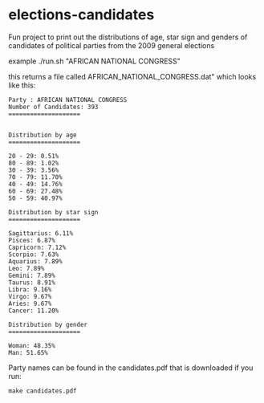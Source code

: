 elections-candidates
====================

Fun project to print out the distributions of age, star sign and genders of candidates of political parties from the 2009 general elections

example 
    ./run.sh "AFRICAN NATIONAL CONGRESS"

this returns a file called AFRICAN_NATIONAL_CONGRESS.dat" which looks like this:

    Party : AFRICAN NATIONAL CONGRESS
    Number of Candidates: 393
    ====================


    Distribution by age
    ====================

    20 - 29: 0.51%
    80 - 89: 1.02%
    30 - 39: 3.56%
    70 - 79: 11.70%
    40 - 49: 14.76%
    60 - 69: 27.48%
    50 - 59: 40.97%

    Distribution by star sign
    ====================

    Sagittarius: 6.11%
    Pisces: 6.87%
    Capricorn: 7.12%
    Scorpio: 7.63%
    Aquarius: 7.89%
    Leo: 7.89%
    Gemini: 7.89%
    Taurus: 8.91%
    Libra: 9.16%
    Virgo: 9.67%
    Aries: 9.67%
    Cancer: 11.20%

    Distribution by gender
    ====================

    Woman: 48.35%
    Man: 51.65%

Party names can be found in the candidates.pdf that is downloaded if you run:

    make candidates.pdf
